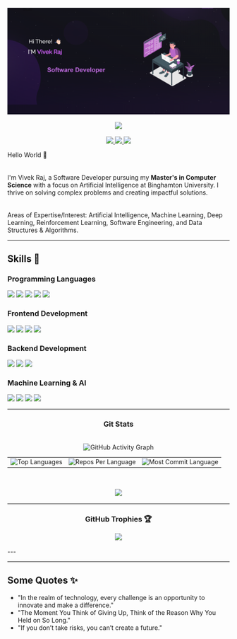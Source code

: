 <p align="center">
  <img src="WEBPIC.png" alt="Hi There! I'M Vivek Raj">
</p>

<p align="center">
  <img src="https://komarev.com/ghpvc/?username=rajv79&color=blue&count=80">
 
</p>

<p align="center">
  <a href="https://www.linkedin.com/in/vivek-raj07/">
    <img src="https://img.shields.io/badge/LinkedIn-0077B5?style=for-the-badge&logo=linkedin&logoColor=white">
  </a>
  <a href="https://github.com/rajv79">
    <img src="https://img.shields.io/badge/GitHub-100000?style=for-the-badge&logo=github&logoColor=white">
  </a>
  <a href="mailto:your_email@gmail.com">
    <img src="https://img.shields.io/badge/Gmail-D14836?style=for-the-badge&logo=gmail&logoColor=white">
  </a>
  
</p>

Hello World 👋  
<br/>  
I'm Vivek Raj, a Software Developer pursuing my **Master's in Computer Science** with a focus on Artificial Intelligence at Binghamton University. I thrive on solving complex problems and creating impactful solutions.  
<br/>  
Areas of Expertise/Interest: Artificial Intelligence, Machine Learning, Deep Learning, Reinforcement Learning, Software Engineering, and Data Structures & Algorithms.

---

## Skills 💼

### Programming Languages
<p>
  <img src="https://img.shields.io/badge/Python-14354C?style=for-the-badge&logo=python&logoColor=white">
  <img src="https://img.shields.io/badge/C++-00599C?style=for-the-badge&logo=c%2B%2B&logoColor=white">
  <img src="https://img.shields.io/badge/C-A8B9CC?style=for-the-badge&logo=c&logoColor=white">
  <img src="https://img.shields.io/badge/Java-007396?style=for-the-badge&logo=java&logoColor=white">
  <img src="https://img.shields.io/badge/ABAP-0FAAFF?style=for-the-badge&logo=sap&logoColor=white">
</p>


### Frontend Development
<p>
  <img src="https://img.shields.io/badge/HTML5-E34F26?style=for-the-badge&logo=html5&logoColor=white">
  <img src="https://img.shields.io/badge/CSS3-1572B6?style=for-the-badge&logo=css3&logoColor=white">
  <img src="https://img.shields.io/badge/React-20232A?style=for-the-badge&logo=react&logoColor=61DAFB">
  <img src="https://img.shields.io/badge/Tailwind_CSS-38B2AC?style=for-the-badge&logo=tailwind-css&logoColor=white">
</p>

### Backend Development
<p>
  <img src="https://img.shields.io/badge/Node.js-339933?style=for-the-badge&logo=nodedotjs&logoColor=white">
  <img src="https://img.shields.io/badge/MongoDB-white?style=for-the-badge&logo=mongodb&logoColor=4EA94B">
  <img src="https://img.shields.io/badge/MySQL-005C84?style=for-the-badge&logo=mysql&logoColor=white">
</p>

### Machine Learning & AI
<p>
  <img src="https://img.shields.io/badge/PyTorch-EE4C2C?style=for-the-badge&logo=pytorch&logoColor=white">
  <img src="https://img.shields.io/badge/TensorFlow-FF6F00?style=for-the-badge&logo=tensorflow&logoColor=white">
  <img src="https://img.shields.io/badge/Scikit--Learn-F7931E?style=for-the-badge&logo=scikit-learn&logoColor=white">
  <img src="https://img.shields.io/badge/Transformer_Models-blue?style=for-the-badge">
</p>

---

<h3 align="center">Git Stats</h3>

<div align="center">
  
  <br>
  <img src="https://github-readme-activity-graph.vercel.app/graph?username=rajv79&custom_title=Vivek's%20GitHub%20Activity%20Graph&hide_border=true&border_radius=15&bg_color=000000&color=FFD700&line=1E90FF&point=1E90FF&area_color=000000&title_color=FFD700&area=true" alt="GitHub Activity Graph" />
  <br>
  <table>
    <tr>
      <td>
        <img src="https://github-readme-stats.vercel.app/api/top-langs/?username=rajv79&hide=html&hide_border=true&layout=compact&langs_count=8&theme=highcontrast" alt="Top Languages">
      </td>
      <td>
        <img src="https://github-profile-summary-cards.vercel.app/api/cards/repos-per-language?username=rajv79&theme=highcontrast&hide_border=true" alt="Repos Per Language">
      </td>
      <td>
        <img src="https://github-profile-summary-cards.vercel.app/api/cards/most-commit-language?username=rajv79&theme=highcontrast&hide_border=true" alt="Most Commit Language">
      </td>
    </tr>
  </table>
  <br>
 
  <br>
  <img src="https://github-profile-summary-cards.vercel.app/api/cards/profile-details?username=rajv79&theme=highcontrast&hide_border=true">
</div>

---
<h3 align="center">GitHub Trophies 🏆</h3>

<p align="center">
  <img src="https://github-profile-trophy.vercel.app/?username=rajv79&theme=radical&column=4&margin-w=15&margin-h=15&no-frame=true&no-bg=true&exclude_issues=true&exclude_reviews=true">
</p>
---



---

## Some Quotes ✨
- "In the realm of technology, every challenge is an opportunity to innovate and make a difference."  
- "The Moment You Think of Giving Up, Think of the Reason Why You Held on So Long."  
- "If you don’t take risks, you can’t create a future."
